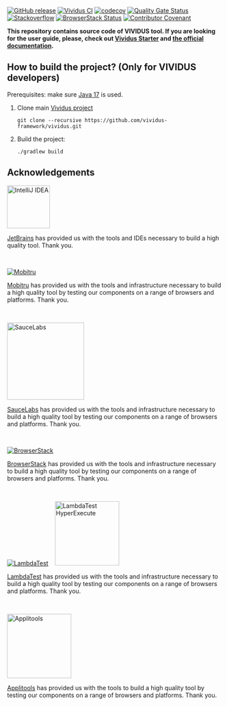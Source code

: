 [![GitHub release](https://img.shields.io/github/v/release/vividus-framework/vividus?display_name=tag&sort=semver)](https://github.com/vividus-framework/vividus/releases)
[![Vividus CI](https://github.com/vividus-framework/vividus/workflows/Vividus%20CI/badge.svg)](https://github.com/vividus-framework/vividus/actions?query=workflow%3A%22Vividus+CI%22)
[![codecov](https://codecov.io/gh/vividus-framework/vividus/branch/master/graph/badge.svg)](https://codecov.io/gh/vividus-framework/vividus)
[![Quality Gate Status](https://sonarcloud.io/api/project_badges/measure?project=vividus-framework_vividus&metric=alert_status)](https://sonarcloud.io/dashboard?id=vividus-framework_vividus)
[![Stackoverflow](https://img.shields.io/badge/stackoverflow-vividus-green.svg)](http://stackoverflow.com/questions/tagged/vividus)
[![BrowserStack Status](https://automate.browserstack.com/badge.svg?badge_key=VjFGZEtSdWpWZ3QrNkNBeHphOUpLbWFsL2VLMW15eUxySGEwamovU1ArTT0tLVN3dlROQWpVbnlNWWdsOGFxdDYwRGc9PQ==--4afc60c487e3a7d23e327c7b430c81e34277a35e)](https://automate.browserstack.com/public-build/VjFGZEtSdWpWZ3QrNkNBeHphOUpLbWFsL2VLMW15eUxySGEwamovU1ArTT0tLVN3dlROQWpVbnlNWWdsOGFxdDYwRGc9PQ==--4afc60c487e3a7d23e327c7b430c81e34277a35e)
[![Contributor Covenant](https://img.shields.io/badge/Contributor%20Covenant-2.1-4baaaa.svg)](code_of_conduct.md)

**This repository contains source code of VIVIDUS tool. If you are looking for the user guide, please, check out [Vividus Starter](https://github.com/vividus-framework/vividus-starter) and [the official documentation](https://docs.vividus.dev/).**

## How to build the project? (Only for VIVIDUS developers)
Prerequisites: make sure [Java 17](https://adoptium.net/temurin/releases/?version=17) is used.

1. Clone main [Vividus project](https://github.com/vividus-framework/vividus.git)
    ```shell
    git clone --recursive https://github.com/vividus-framework/vividus.git
    ```
1. Build the project:
    ```shell
    ./gradlew build
    ```

## Acknowledgements
[<img src="https://resources.jetbrains.com/storage/products/intellij-idea/img/meta/intellij-idea_logo_300x300.png" width="100px" alt="IntelliJ IDEA">](https://www.jetbrains.com/?from=Vividus)

[JetBrains](https://www.jetbrains.com/?from=Vividus) has provided us with the tools and IDEs necessary to build a high quality tool. Thank you.

<br />

[![Mobitru](https://mobitru.com/images/logo.svg)](https://mobitru.com)

[Mobitru](https://mobitru.com) has provided us with the tools and infrastructure necessary to build a high quality tool by testing our components on a range of browsers and platforms. Thank you.

<br />

[<img src="https://saucelabs.com/images/logo.svg" width="180px" alt="SauceLabs">](https://saucelabs.com)

[SauceLabs](https://saucelabs.com/) has provided us with the tools and infrastructure necessary to build a high quality tool by testing our components on a range of browsers and platforms. Thank you.

<br />

[![BrowserStack](https://www.browserstack.com/images/mail/browserstack-logo-footer.png)](https://www.browserstack.com)

[BrowserStack](https://www.browserstack.com/) has provided us with the tools and infrastructure necessary to build a high quality tool by testing our components on a range of browsers and platforms. Thank you.

<br />

[![LambdaTest](https://www.lambdatest.com/resources/images/logos/logo.svg)](https://www.lambdatest.com)
&nbsp;&nbsp;
[<img src="https://user-images.githubusercontent.com/5081226/214425833-cdafd4e2-a33e-4b6f-b345-91e1ffb70d32.png" width="150px" alt="LambdaTest HyperExecute">](https://www.lambdatest.com/hyperexecute?from=vividus)

[LambdaTest](https://www.lambdatest.com/) has provided us with the tools and infrastructure necessary to build a high quality tool by testing our components on a range of browsers and platforms. Thank you.

<br />

[<img src="https://applitools.com/wp-content/uploads/2022/08/Applitools-Logo-Set-V2_Applitools_1c_Green_Applitools_fullcolor_tagline-1.svg" width="150px" alt="Applitools">](https://applitools.com/)

[Applitools](https://applitools.com/) has provided us with the tools to build a high quality tool by testing our components on a range of browsers and platforms. Thank you.
